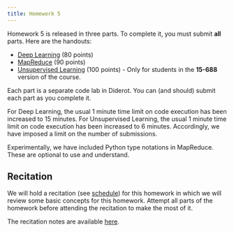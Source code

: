 ```yaml
---
title: Homework 5
---
```


Homework 5 is released in three parts. To complete it, you must submit **all** parts. Here are the handouts:

- [Deep Learning](/assignments/hw5_dl.handout.tgz) (80 points)
- [MapReduce](/assignments/hw5_mapreduce.handout.tgz) (90 points)
- [Unsupervised Learning](/assignments/hw5_unsupervised.handout.tgz) (100 points) - Only for students in the **15-688** version of the course.

Each part is a separate code lab in Diderot. You can (and should) submit each part as you complete it.

For Deep Learning, the usual 1 minute time limit on code execution has been increased to 15 minutes. For Unsupervised Learning, the usual 1 minute time limit on code execution has been increased to 6 minutes. Accordingly, we have imposed a limit on the number of submissions.

Experimentally, we have included Python type notations in MapReduce. These are optional to use and understand.

## Recitation

We will hold a recitation (see [schedule](/lectures/)) for this homework in which we will review some basic concepts for this homework. Attempt all parts of the homework before attending the recitation to make the most of it.

The recitation notes are available [here](/notes/recitation_5/).
